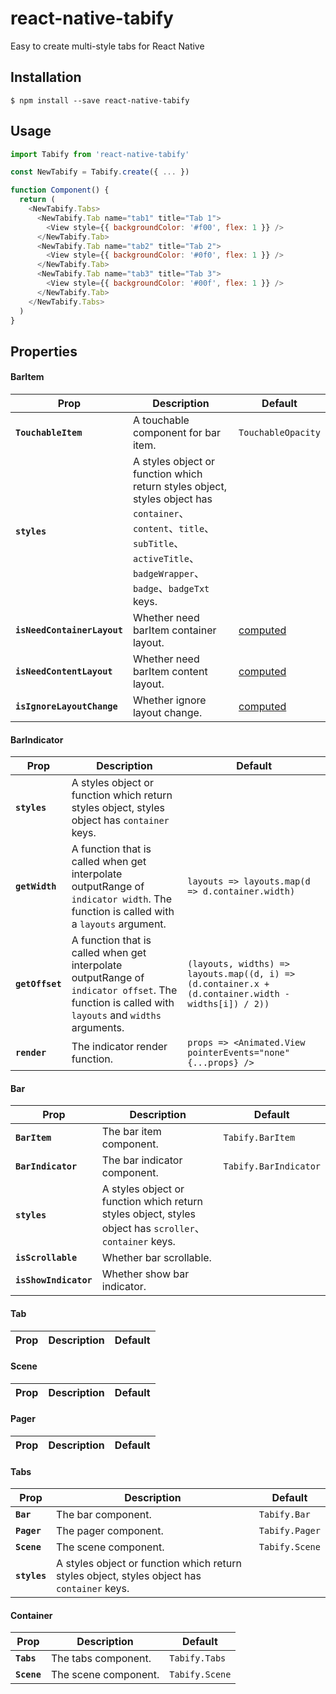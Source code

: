 # react-native-tabify
Easy to create multi-style tabs for React Native

## Installation
`$ npm install --save react-native-tabify`

## Usage

```js
import Tabify from 'react-native-tabify'

const NewTabify = Tabify.create({ ... })

function Component() {
  return (
    <NewTabify.Tabs>
      <NewTabify.Tab name="tab1" title="Tab 1">
        <View style={{ backgroundColor: '#f00', flex: 1 }} />
      </NewTabify.Tab>
      <NewTabify.Tab name="tab2" title="Tab 2">
        <View style={{ backgroundColor: '#0f0', flex: 1 }} />
      </NewTabify.Tab>
      <NewTabify.Tab name="tab3" title="Tab 3">
        <View style={{ backgroundColor: '#00f', flex: 1 }} />
      </NewTabify.Tab>
    </NewTabify.Tabs>
  )
}
```

## Properties

#### BarItem
| Prop | Description | Default |
|---|---|---|
|**`TouchableItem`**|A touchable component for bar item. |`TouchableOpacity`|
|**`styles`**|A styles object or function which return styles object, styles object has `container`、`content`、`title`、`subTitle`、`activeTitle`、`badgeWrapper`、`badge`、`badgeTxt` keys. ||
|**`isNeedContainerLayout`**|Whether need barItem container layout. |[computed](./src/index.js#L48)|
|**`isNeedContentLayout`**|Whether need barItem content layout. |[computed](./src/index.js#L49)|
|**`isIgnoreLayoutChange`**|Whether ignore layout change. |[computed](./src/index.js#L50)|

#### BarIndicator
| Prop | Description | Default |
|---|---|---|
|**`styles`**|A styles object or function which return styles object, styles object has `container` keys. ||
|**`getWidth`**|A function that is called when get interpolate outputRange of `indicator width`. The function is called with a `layouts` argument. |`layouts => layouts.map(d => d.container.width)`|
|**`getOffset`**|A function that is called when get interpolate outputRange of `indicator offset`. The function is called with `layouts` and `widths` arguments. |`(layouts, widths) => layouts.map((d, i) => (d.container.x + (d.container.width - widths[i]) / 2))`|
|**`render`**|The indicator render function. |`props => <Animated.View pointerEvents="none" {...props} />`|

#### Bar
| Prop | Description | Default |
|---|---|---|
|**`BarItem`**|The bar item component. |`Tabify.BarItem`|
|**`BarIndicator`**|The bar indicator component. |`Tabify.BarIndicator`|
|**`styles`**|A styles object or function which return styles object, styles object has `scroller`、`container` keys. ||
|**`isScrollable`**|Whether bar scrollable. ||
|**`isShowIndicator`**|Whether show bar indicator. ||

#### Tab
| Prop | Description | Default |
|---|---|---|

#### Scene
| Prop | Description | Default |
|---|---|---|

#### Pager
| Prop | Description | Default |
|---|---|---|

#### Tabs
| Prop | Description | Default |
|---|---|---|
|**`Bar`**|The bar component. |`Tabify.Bar`|
|**`Pager`**|The pager component. |`Tabify.Pager`|
|**`Scene`**|The scene component. |`Tabify.Scene`|
|**`styles`**|A styles object or function which return styles object, styles object has `container` keys. ||

#### Container
| Prop | Description | Default |
|---|---|---|
|**`Tabs`**|The tabs component. |`Tabify.Tabs`|
|**`Scene`**|The scene component. |`Tabify.Scene`|

